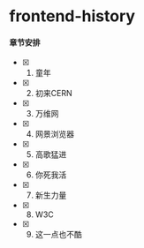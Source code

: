 # frontend-history

#### 章节安排

- [x] 1. 童年
- [x] 2. 初来CERN
- [x] 3. 万维网
- [x] 4. 网景浏览器
- [x] 5. 高歌猛进
- [x] 6. 你死我活
- [x] 7. 新生力量
- [x] 8. W3C
- [x] 9. 这一点也不酷
